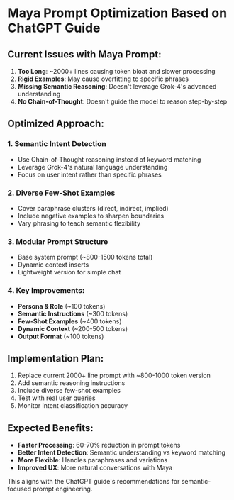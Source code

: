 # Maya Prompt Optimization Based on ChatGPT Guide

## Current Issues with Maya Prompt:
1. **Too Long**: ~2000+ lines causing token bloat and slower processing
2. **Rigid Examples**: May cause overfitting to specific phrases
3. **Missing Semantic Reasoning**: Doesn't leverage Grok-4's advanced understanding
4. **No Chain-of-Thought**: Doesn't guide the model to reason step-by-step

## Optimized Approach:

### 1. Semantic Intent Detection
- Use Chain-of-Thought reasoning instead of keyword matching
- Leverage Grok-4's natural language understanding
- Focus on user intent rather than specific phrases

### 2. Diverse Few-Shot Examples
- Cover paraphrase clusters (direct, indirect, implied)
- Include negative examples to sharpen boundaries
- Vary phrasing to teach semantic flexibility

### 3. Modular Prompt Structure
- Base system prompt (~800-1500 tokens total)
- Dynamic context inserts
- Lightweight version for simple chat

### 4. Key Improvements:
- **Persona & Role** (~100 tokens)
- **Semantic Instructions** (~300 tokens) 
- **Few-Shot Examples** (~400 tokens)
- **Dynamic Context** (~200-500 tokens)
- **Output Format** (~100 tokens)

## Implementation Plan:
1. Replace current 2000+ line prompt with ~800-1000 token version
2. Add semantic reasoning instructions
3. Include diverse few-shot examples
4. Test with real user queries
5. Monitor intent classification accuracy

## Expected Benefits:
- **Faster Processing**: 60-70% reduction in prompt tokens
- **Better Intent Detection**: Semantic understanding vs keyword matching
- **More Flexible**: Handles paraphrases and variations
- **Improved UX**: More natural conversations with Maya

This aligns with the ChatGPT guide's recommendations for semantic-focused prompt engineering.